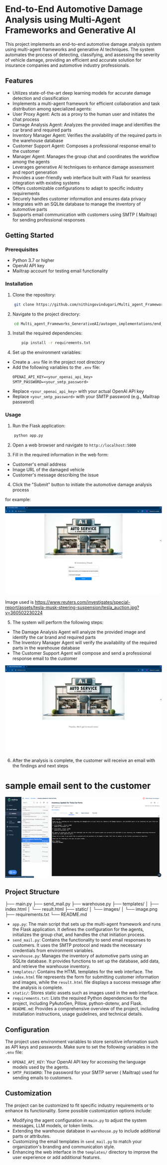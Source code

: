 # End-to-End Automotive Damage Analysis using Multi-Agent Frameworks and Generative AI

This project implements an end-to-end automotive damage analysis system using multi-agent frameworks and generative AI techniques. The system automates the process of detecting, classifying, and assessing the severity of vehicle damage, providing an efficient and accurate solution for insurance companies and automotive industry professionals.

## Features

- Utilizes state-of-the-art deep learning models for accurate damage detection and classification
- Implements a multi-agent framework for efficient collaboration and task distribution among specialized agents:
 - User Proxy Agent: Acts as a proxy to the human user and initiates the chat process
 - Damage Analysis Agent: Analyzes the provided image and identifies the car brand and required parts
 - Inventory Manager Agent: Verifies the availability of the required parts in the warehouse database
 - Customer Support Agent: Composes a professional response email to the customer
 - Manager Agent: Manages the group chat and coordinates the workflow among the agents
- Leverages generative AI techniques to enhance damage assessment and report generation
- Provides a user-friendly web interface built with Flask for seamless integration with existing systems
- Offers customizable configurations to adapt to specific industry requirements
- Securely handles customer information and ensures data privacy
- Integrates with an SQLite database to manage the inventory of automotive parts
- Supports email communication with customers using SMTP ( Mailtrap) for sending professional responses

## Getting Started

### Prerequisites

- Python 3.7 or higher
- OpenAI API key
- Mailtrap account for testing email functionality

### Installation

1. Clone the repository: 

```bash
    git clone https://github.com/nithingovindugari/Multi_agent_Frameworks_GenerativeAI.git

```
2. Navigate to the project directory:

```bash
    cd Multi_agent_Frameworks_GenerativeAI/autogen_implementations/end_to_end_automotive_damage_analysis_agents

```
3. Install the required dependencies:
    
    ```bash
        pip install -r requirements.txt
    
    ```
4. Set up the environment variables:
- Create a `.env` file in the project root directory
- Add the following variables to the `.env` file:
  ```
  OPENAI_API_KEY=<your_openai_api_key>
  SMTP_PASSWORD=<your_smtp_password>
  ```
- Replace `<your_openai_api_key>` with your actual OpenAI API key
- Replace `<your_smtp_password>` with your SMTP password (e.g., Mailtrap password)

### Usage

1. Run the Flask application:

```bash
    python app.py
```

2. Open a web browser and navigate to `http://localhost:5000`

3. Fill in the required information in the web form:
- Customer's email address
- Image URL of the damaged vehicle
- Customer's message describing the issue

4. Click the "Submit" button to initiate the automotive damage analysis process

for example:

![alt text](image.png)

Image used is https://www.reuters.com/investigates/special-report/assets/tesla-musk-steering-suspension/tesla_auction.jpg?v=360502230224


5. The system will perform the following steps:
- The Damage Analysis Agent will analyze the provided image and identify the car brand and required parts
- The Inventory Manager Agent will verify the availability of the required parts in the warehouse database
- The Customer Support Agent will compose and send a professional response email to the customer

![alt text](image-1.png)

6. After the analysis is complete, the customer will receive an email with the findings and next steps

# sample email sent to the customer
![alt text](image-2.png)


## Project Structure

├── main.py
├── send_mail.py
├── warehouse.py
├── templates/
│   ├── index.html
│   └── result.html
├── static/
│   └── images/
│       └── image.png
├── requirements.txt
└── README.md

- `app.py`: The main script that sets up the multi-agent framework and runs the Flask application. It defines the configuration for the agents, initializes the group chat, and handles the chat initiation process.
- `send_mail.py`: Contains the functionality to send email responses to customers. It uses the SMTP protocol and reads the necessary credentials from environment variables.
- `warehouse.py`: Manages the inventory of automotive parts using an SQLite database. It provides functions to set up the database, add data, and retrieve the warehouse inventory.
- `templates/`: Contains the HTML templates for the web interface. The `index.html` file represents the form for submitting customer information and images, while the `result.html` file displays a success message after the analysis is complete.
- `static/`: Stores static assets such as images used in the web interface.
- `requirements.txt`: Lists the required Python dependencies for the project, including PyAutoGen, Pillow, python-dotenv, and Flask.
- `README.md`: Provides a comprehensive overview of the project, including installation instructions, usage guidelines, and technical details.

## Configuration

The project uses environment variables to store sensitive information such as API keys and passwords. Make sure to set the following variables in the `.env` file:

- `OPENAI_API_KEY`: Your OpenAI API key for accessing the language models used by the agents.
- `SMTP_PASSWORD`: The password for your SMTP server ( Mailtrap) used for sending emails to customers.

## Customization

The project can be customized to fit specific industry requirements or to enhance its functionality. Some possible customization options include:

- Modifying the agent configuration in `main.py` to adjust the system messages, LLM models, or token limits.
- Extending the warehouse database in `warehouse.py` to include additional parts or attributes.
- Customizing the email templates in `send_mail.py` to match your organization's branding and communication style.
- Enhancing the web interface in the `templates/` directory to improve the user experience or add additional features.